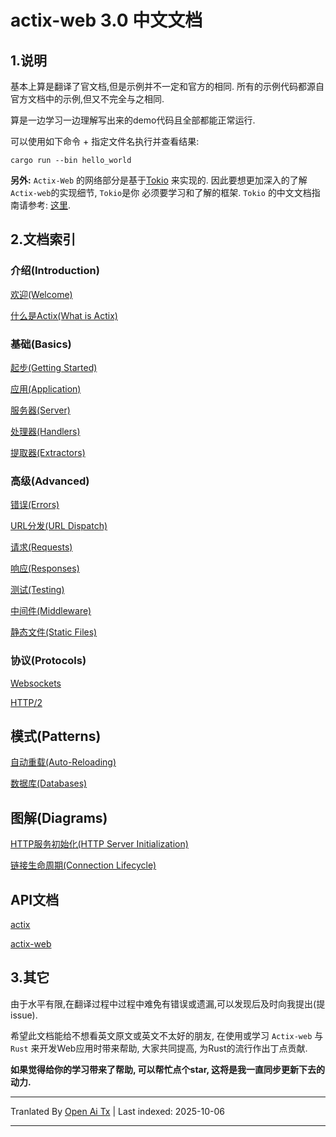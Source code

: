 # actix-web 3.0 中文文档

## 1.说明
基本上算是翻译了官文档,但是示例并不一定和官方的相同. 所有的示例代码都源自官方文档中的示例,但又不完全与之相同.

算是一边学习一边理解写出来的demo代码且全部都能正常运行.

可以使用如下命令 + 指定文件名执行并查看结果:

```shell script
cargo run --bin hello_world
```

**另外:** `Actix-Web` 的网络部分是基于[Tokio](https://tokio.rs/tokio/tutorial) 来实现的. 因此要想更加深入的了解`Actix-web`的实现细节, `Tokio`是你
必须要学习和了解的框架. `Tokio` 的中文文档指南请参考: [这里](https://github.com/dslchd/tokio-cn-doc).

## 2.文档索引
### 介绍(Introduction)
[欢迎(Welcome)](https://raw.githubusercontent.com/dslchd/actix-web3-CN-doc/master/doc/WelcomeToActix.md)

[什么是Actix(What is Actix)](https://raw.githubusercontent.com/dslchd/actix-web3-CN-doc/master/doc/WhatIsActix.md)
### 基础(Basics)
[起步(Getting Started)](https://raw.githubusercontent.com/dslchd/actix-web3-CN-doc/master/doc/GettingStarted.md)

[应用(Application)](https://raw.githubusercontent.com/dslchd/actix-web3-CN-doc/master/doc/Application.md)

[服务器(Server)](https://raw.githubusercontent.com/dslchd/actix-web3-CN-doc/master/doc/Server.md)

[处理器(Handlers)](https://raw.githubusercontent.com/dslchd/actix-web3-CN-doc/master/doc/Handlers.md)

[提取器(Extractors)](https://raw.githubusercontent.com/dslchd/actix-web3-CN-doc/master/doc/Extractors.md)

### 高级(Advanced)
[错误(Errors)](https://raw.githubusercontent.com/dslchd/actix-web3-CN-doc/master/doc/Errors.md)

[URL分发(URL Dispatch)](https://raw.githubusercontent.com/dslchd/actix-web3-CN-doc/master/doc/URLDispatch.md)

[请求(Requests)](https://raw.githubusercontent.com/dslchd/actix-web3-CN-doc/master/doc/Requests.md)

[响应(Responses)](https://raw.githubusercontent.com/dslchd/actix-web3-CN-doc/master/doc/Responses.md)

[测试(Testing)](https://raw.githubusercontent.com/dslchd/actix-web3-CN-doc/master/doc/Testing.md)

[中间件(Middleware)](https://raw.githubusercontent.com/dslchd/actix-web3-CN-doc/master/doc/Middleware.md)

[静态文件(Static Files)](https://raw.githubusercontent.com/dslchd/actix-web3-CN-doc/master/doc/StaticFiles.md)

### 协议(Protocols)
[Websockets](https://raw.githubusercontent.com/dslchd/actix-web3-CN-doc/master/doc/Webscokets.md)

[HTTP/2](https://raw.githubusercontent.com/dslchd/actix-web3-CN-doc/master/doc/HTTP2.md)

## 模式(Patterns)
[自动重载(Auto-Reloading)](https://raw.githubusercontent.com/dslchd/actix-web3-CN-doc/master/doc/AutoReloading.md)

[数据库(Databases)](https://raw.githubusercontent.com/dslchd/actix-web3-CN-doc/master/doc/Databases.md)

## 图解(Diagrams)
[HTTP服务初始化(HTTP Server Initialization)](https://raw.githubusercontent.com/dslchd/actix-web3-CN-doc/master/doc/HTTPServerInitialization.md)

[链接生命周期(Connection Lifecycle)](https://raw.githubusercontent.com/dslchd/actix-web3-CN-doc/master/doc/ConnectionLifecycle.md)

## API文档
[actix](https://docs.rs/actix)

[actix-web](https://docs.rs/actix-web/)

## 3.其它
由于水平有限,在翻译过程中过程中难免有错误或遗漏,可以发现后及时向我提出(提 issue).

希望此文档能给不想看英文原文或英文不太好的朋友, 在使用或学习 `Actix-web` 与 `Rust` 来开发Web应用时带来帮助,
大家共同提高, 为Rust的流行作出丁点贡献.

**如果觉得给你的学习带来了帮助, 可以帮忙点个star, 这将是我一直同步更新下去的动力.**

---

Tranlated By [Open Ai Tx](https://github.com/OpenAiTx/OpenAiTx) | Last indexed: 2025-10-06

---